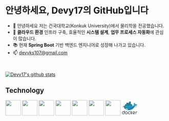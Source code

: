 # 안녕하세요, Devy17의 GitHub입니다

- 👋 안녕하세요 저는 건국대학교(Konkuk University)에서 물리학을 전공했습니다.
- 🌱 **클라우드 환경** 인프라 구축, 효율적인 **시스템 설계**, **업무 프로세스 자동화**에 관심이 많습니다.
- 📚 현재 **Spring Boot** 기반 백엔드 엔지니어로 성장해 나가고 있습니다.
- 📫 <devyks107@gmail.com>

<br>

[![Devy17's github stats](https://github-readme-stats.vercel.app/api?username=Devy17&show_icons=true&theme=radical)](https://github.com/Devy17/github-readme-stats) <br>

<!-- [![Top Langs](https://github-readme-stats.vercel.app/api/top-langs/?username=Devy17&layout=compact&theme=radical)](https://github.com/anuraghazra/github-readme-stats) -->

<!-- 📝 : <블로그 주소> -->

## Technology

<div>
  <img src="https://cdn.jsdelivr.net/gh/devicons/devicon@latest/icons/java/java-original-wordmark.svg" width="48" height="48"/>
  <img src="https://cdn.jsdelivr.net/gh/devicons/devicon@latest/icons/git/git-original.svg" width="48" height="48"/>
  <img src="https://cdn.jsdelivr.net/gh/devicons/devicon@latest/icons/github/github-original-wordmark.svg" width="48" height="48"/>
  <img src="https://cdn.jsdelivr.net/gh/devicons/devicon@latest/icons/intellij/intellij-original.svg" width="48" height="48"/>
  <img src="https://cdn.jsdelivr.net/gh/devicons/devicon@latest/icons/spring/spring-original.svg" width="48" height="48"/>
  <img src="https://cdn.jsdelivr.net/gh/devicons/devicon@latest/icons/mysql/mysql-original-wordmark.svg" width="48" height="48"/>
  <img src="https://cdn.jsdelivr.net/gh/devicons/devicon@latest/icons/redis/redis-original.svg" width="48" height="48"/>
  <img src="https://raw.githubusercontent.com/devicons/devicon/master/icons/docker/docker-original-wordmark.svg" alt="docker" width="48" height="48"/>
</div>
